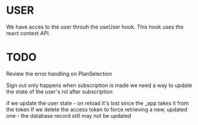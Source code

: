 # USER

We have acces to the user throuh the useUser hook. This hook uses the react context API.

# TODO

Review the error handling on PlanSelection

Sign out only happens when subscription is made
we need a way to update the state of the user's rol after subscription

if we update the user state - on reload it's lost since the \_app takes it from the token
If we delete the access token to force retrieving a new, updated one - the database record still may not be updated
